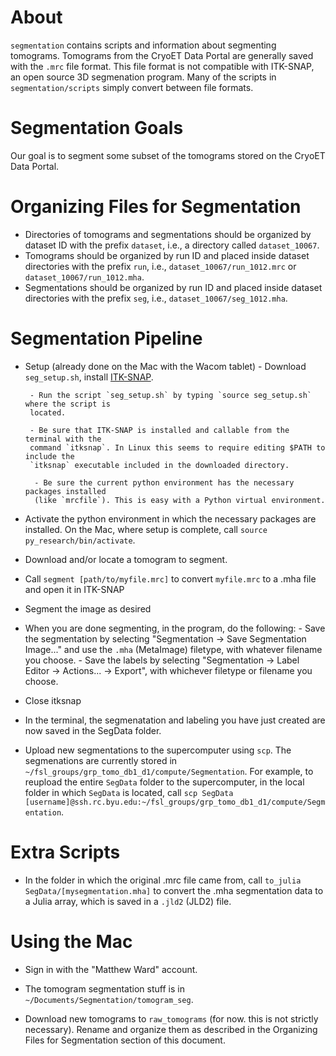 # About
`segmentation` contains scripts and information about segmenting tomograms. 
Tomograms from the CryoET Data Portal are generally saved with the `.mrc` file format.
This file format is not compatible with ITK-SNAP, an open source 3D segmenation program.
Many of the scripts in `segmentation/scripts` simply convert between file formats.

# Segmentation Goals
Our goal is to segment some subset of the tomograms stored on the CryoET Data Portal.

# Organizing Files for Segmentation
 - Directories of tomograms and segmentations should be organized by dataset ID with the 
 prefix `dataset`, i.e., a directory called `dataset_10067`.
 - Tomograms should be organized by run ID and placed inside dataset directories with
 the prefix `run`, i.e., `dataset_10067/run_1012.mrc` or `dataset_10067/run_1012.mha`.
 - Segmentations should be organized by run ID and placed inside dataset directories with
 the prefix `seg`, i.e., `dataset_10067/seg_1012.mha`.

# Segmentation Pipeline
 - Setup (already done on the Mac with the Wacom tablet)
        - Download `seg_setup.sh`, install 
        [ITK-SNAP](http://www.itksnap.org/pmwiki/pmwiki.php?n=Downloads.SNAP3).

        - Run the script `seg_setup.sh` by typing `source seg_setup.sh` where the script is
        located.

        - Be sure that ITK-SNAP is installed and callable from the terminal with the
        command `itksnap`. In Linux this seems to require editing $PATH to include the
        `itksnap` executable included in the downloaded directory.

         - Be sure the current python environment has the necessary packages installed
         (like `mrcfile`). This is easy with a Python virtual environment.

 - Activate the python environment in which the necessary packages are installed. On the
 Mac, where setup is complete, call `source py_research/bin/activate`.

 - Download and/or locate a tomogram to segment.

 - Call `segment [path/to/myfile.mrc]` to convert `myfile.mrc` to a .mha file and open it 
 in ITK-SNAP

 - Segment the image as desired

 - When you are done segmenting, in the program, do the following:
         - Save the segmentation by selecting "Segmentation -> Save Segmentation Image..." 
         and use the `.mha` (MetaImage) filetype, with whatever filename you choose.
         - Save the labels by selecting "Segmentation -> Label Editor -> Actions... ->
         Export", with whichever filetype or filename you choose.

 - Close itksnap

 - In the terminal, the segmenatation and labeling you have just created are now saved in 
 the SegData folder.

 - Upload new segmentations to the supercomputer using `scp`. The segmenations are currently
   stored in `~/fsl_groups/grp_tomo_db1_d1/compute/Segmentation`. For example, to reupload 
   the entire `SegData` folder to the supercomputer, in the local folder in which `SegData` 
   is located, call `scp SegData 
   [username]@ssh.rc.byu.edu:~/fsl_groups/grp_tomo_db1_d1/compute/Segmentation`.

# Extra Scripts
 - In the folder in which the original .mrc file came from, call
 `to_julia SegData/[mysegmentation.mha]` to convert the .mha segmentation data to a Julia
 array, which is saved in a `.jld2` (JLD2) file. 


# Using the Mac
 - Sign in with the "Matthew Ward" account.
 
 - The tomogram segmentation stuff is in `~/Documents/Segmentation/tomogram_seg`.

 - Download new tomograms to `raw_tomograms` (for now. this is not strictly necessary).
   Rename and organize them as described in the Organizing Files for Segmentation section of
   this document.
